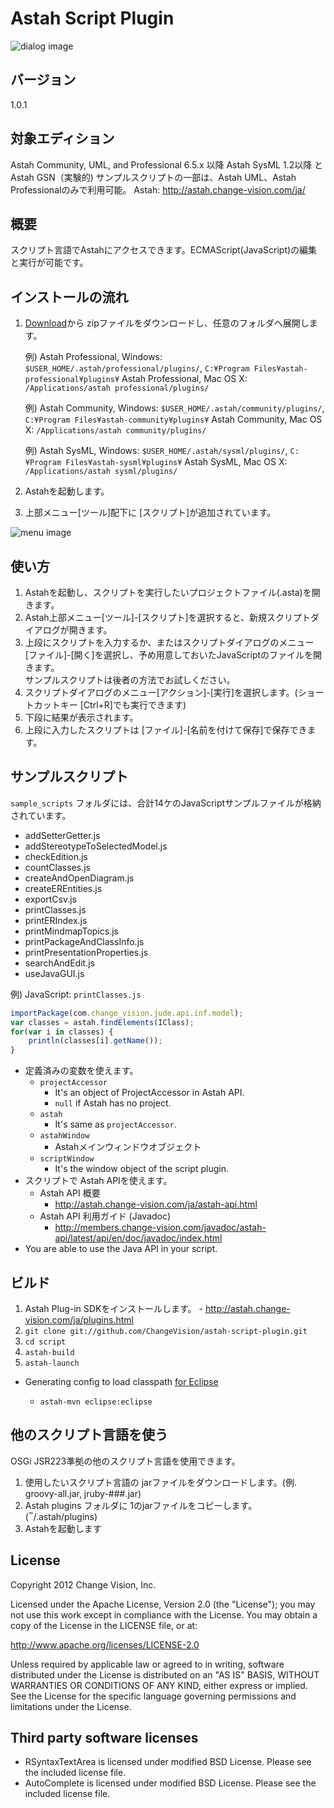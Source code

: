 Astah Script Plugin
=============================
![dialog image](https://github.com/ChangeVision/astah-script-plugin/raw/master/doc/screenshots/script_dialog_ja.png)

バージョン
------------
1.0.1

対象エディション
------------------
Astah Community, UML, and Professional 6.5.x 以降
Astah SysML 1.2以降 と Astah GSN（実験的)
サンプルスクリプトの一部は、Astah UML、Astah Professionalのみで利用可能。
Astah: http://astah.change-vision.com/ja/

概要
------------
スクリプト言語でAstahにアクセスできます。ECMAScript(JavaScript)の編集と実行が可能です。

インストールの流れ
------------
1. [Download](http://astah.change-vision.com/plugins/astah_script_plugin/1.0.1.html)から zipファイルをダウンロードし、任意のフォルダへ展開します。

    例) Astah Professional, Windows: `$USER_HOME/.astah/professional/plugins/`,  `C:¥Program Files¥astah-professional¥plugins¥`
    Astah Professional, Mac OS X: `/Applications/astah professional/plugins/`
    
    例) Astah Community, Windows: `$USER_HOME/.astah/community/plugins/`, `C:¥Program Files¥astah-community¥plugins¥`
    Astah Community, Mac OS X: `/Applications/astah community/plugins/`

    例) Astah SysML, Windows: `$USER_HOME/.astah/sysml/plugins/`, `C:¥Program Files¥astah-sysml¥plugins¥`
    Astah SysML, Mac OS X: `/Applications/astah sysml/plugins/`

2. Astahを起動します。

3. 上部メニュー[ツール]配下に [スクリプト]が追加されています。

![menu image](https://github.com/ChangeVision/astah-script-plugin/raw/master/doc/screenshots/script_plugin_menu_ja.png)

使い方
------------

1. Astahを起動し、スクリプトを実行したいプロジェクトファイル(.asta)を開きます。
2. Astah上部メニュー[ツール]-[スクリプト]を選択すると、新規スクリプトダイアログが開きます。
3. 上段にスクリプトを入力するか、またはスクリプトダイアログのメニュー[ファイル]-[開く]を選択し、予め用意しておいたJavaScriptのファイルを開きます。  
   サンプルスクリプトは後者の方法でお試しください。
4. スクリプトダイアログのメニュー[アクション]-[実行]を選択します。(ショートカットキー [Ctrl+R]でも実行できます)
5. 下段に結果が表示されます。
6. 上段に入力したスクリプトは [ファイル]-[名前を付けて保存]で保存できます。


サンプルスクリプト
---------------------
`sample_scripts` フォルダには、合計14ケのJavaScriptサンプルファイルが格納されています。

 * addSetterGetter.js
 * addStereotypeToSelectedModel.js
 * checkEdition.js
 * countClasses.js
 * createAndOpenDiagram.js
 * createEREntities.js
 * exportCsv.js
 * printClasses.js
 * printERIndex.js
 * printMindmapTopics.js
 * printPackageAndClassInfo.js
 * printPresentationProperties.js
 * searchAndEdit.js
 * useJavaGUI.js

例) JavaScript: `printClasses.js`
```javascript
importPackage(com.change_vision.jude.api.inf.model);
var classes = astah.findElements(IClass);
for(var i in classes) {
    println(classes[i].getName());
}
```
 * 定義済みの変数を使えます。
   * `projectAccessor`
     * It's an object of ProjectAccessor in Astah API.
     * `null` if Astah has no project.
   * `astah`
     * It's same as `projectAccessor`.
   * `astahWindow`
     * Astahメインウィンドウオブジェクト
   * `scriptWindow`
     * It's the window object of the script plugin.
 * スクリプトで Astah APIを使えます。
   * Astah API 概要
     * <http://astah.change-vision.com/ja/astah-api.html>
   * Astah API 利用ガイド (Javadoc)
     * <http://members.change-vision.com/javadoc/astah-api/latest/api/en/doc/javadoc/index.html>
 * You are able to use the Java API in your script.

ビルド
------------
1. Astah Plug-in SDKをインストールします。 - <http://astah.change-vision.com/ja/plugins.html>
2. `git clone git://github.com/ChangeVision/astah-script-plugin.git`
3. `cd script`
4. `astah-build`
5. `astah-launch`

 * Generating config to load classpath [for Eclipse](http://astah.net/tutorials/plug-ins/plugin_tutorial_en/html/helloworld.html#eclipse)

      * `astah-mvn eclipse:eclipse`

他のスクリプト言語を使う
------------
OSGi JSR223準拠の他のスクリプト言語を使用できます。

1. 使用したいスクリプト言語の jarファイルをダウンロードします。(例. groovy-all.jar, jruby-###.jar)
2. Astah plugins フォルダに 1のjarファイルをコピーします。(‾/.astah/plugins)
3. Astahを起動します

License
------------
Copyright 2012 Change Vision, Inc.

Licensed under the Apache License, Version 2.0 (the "License");
you may not use this work except in compliance with the License.
You may obtain a copy of the License in the LICENSE file, or at:

   <http://www.apache.org/licenses/LICENSE-2.0>

Unless required by applicable law or agreed to in writing, software
distributed under the License is distributed on an "AS IS" BASIS,
WITHOUT WARRANTIES OR CONDITIONS OF ANY KIND, either express or implied.
See the License for the specific language governing permissions and
limitations under the License.

Third party software licenses
------------
 * RSyntaxTextArea is licensed under modified BSD License.  Please see the included license file.
 * AutoComplete is licensed under modified BSD License.  Please see the included license file.

